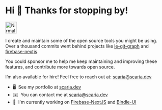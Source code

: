 Hi 👋 Thanks for stopping by!
=========================================

 <a href="https://www.linkedin.com/in/nirmal-scaria/" target="_blank" rel="noreferrer"><img src="https://www.learninglight.com/wp-content/uploads/2017/06/connect-on-LinkedIn-button.png" height="36" alt="Nirmal Scaria" /></a>
 
I create and maintain some of the open source tools you might be using. Over a thousand commits went behind projects like [le-git-graph](https://github.com/NirmalScaria/le-git-graph) and [firebase-nextjs](https://github.com/NirmalScaria/firebase-nextjs).

You could sponsor me to help me keep maintaining and improving these features, and contribute more towards open source.

I’m also available for hire! Feel free to reach out at:
scaria@scaria.dev

*   🖥️  See my portfolio at [scaria.dev](http://scaria.dev)
*   ✉️  You can contact me at [scaria@scaria.dev](mailto:scaria@scaria.dev)
*   🚀  I'm currently working on [Firebase-NextJS](https://github.com/NirmalScaria/firebase-nextjs) and [Bindle-UI](https://github.com/NirmalScaria/bindle-ui)

